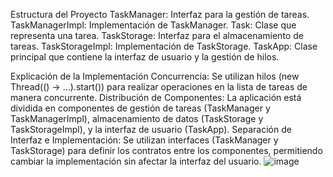 Estructura del Proyecto
TaskManager: Interfaz para la gestión de tareas.
TaskManagerImpl: Implementación de TaskManager.
Task: Clase que representa una tarea.
TaskStorage: Interfaz para el almacenamiento de tareas.
TaskStorageImpl: Implementación de TaskStorage.
TaskApp: Clase principal que contiene la interfaz de usuario y la gestión de hilos.

Explicación de la Implementación
Concurrencia: Se utilizan hilos (new Thread(() -> ...).start()) para realizar operaciones en la lista de tareas de manera concurrente.
Distribución de Componentes: La aplicación está dividida en componentes de gestión de tareas (TaskManager y TaskManagerImpl), almacenamiento de datos (TaskStorage y TaskStorageImpl), y la interfaz de usuario (TaskApp).
Separación de Interfaz e Implementación: Se utilizan interfaces (TaskManager y TaskStorage) para definir los contratos entre los componentes, permitiendo cambiar la implementación sin afectar la interfaz del usuario.
![image](https://github.com/user-attachments/assets/77c86322-1bdf-4f78-a8f9-0ac368151bbd)


